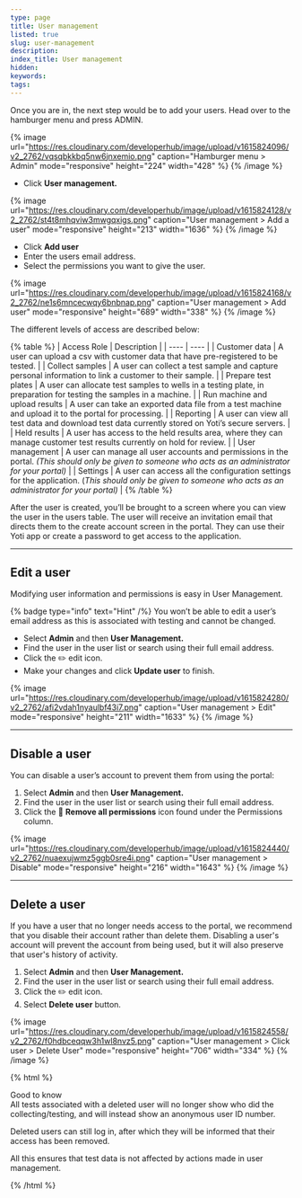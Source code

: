 ```yaml
---
type: page
title: User management
listed: true
slug: user-management
description: 
index_title: User management
hidden: 
keywords: 
tags: 
---
```


Once you are in, the next step would be to add your users. Head over to the hamburger menu and press ADMIN.

{% image url="https://res.cloudinary.com/developerhub/image/upload/v1615824096/v2_2762/vqsqbkkbq5nw6jnxemio.png" caption="Hamburger menu &gt; Admin" mode="responsive" height="224" width="428" %}
{% /image %}

- Click **User management.**

{% image url="https://res.cloudinary.com/developerhub/image/upload/v1615824128/v2_2762/st4t8mhqviw3mwgqxigs.png" caption="User management &gt; Add a user" mode="responsive" height="213" width="1636" %}
{% /image %}

- Click **Add user**
- Enter the users email address. 
- Select the permissions you want to give the user. 

{% image url="https://res.cloudinary.com/developerhub/image/upload/v1615824168/v2_2762/ne1s6mncecwqy6bnbnap.png" caption="User management &gt; Add user" mode="responsive" height="689" width="338" %}
{% /image %}

The different levels of access are described below:

{% table %}
| Access Role | Description | 
| ---- | ---- | 
| Customer data | A user can upload a csv with customer data that have pre-registered to be tested. | 
| Collect samples | A user can collect a test sample and capture personal information to link a customer to their sample. | 
| Prepare test plates | A user can allocate test samples to wells in a testing plate, in preparation for testing the samples in a machine. | 
| Run machine and upload results | A user can take an exported data file from a test machine and upload it to the portal for processing. | 
| Reporting | A user can view all test data and download test data currently stored on Yoti’s secure servers. | 
| Held results | A user has access to the held results area, where they can manage customer test results currently on hold for review. | 
| User management | A user can manage all user accounts and permissions in the portal. _(This should only be given to someone who acts as an administrator for your portal)_ | 
| Settings | A user can access all the configuration settings for the application. (_This should only be given to someone who acts as an administrator for your portal)_ | 
{% /table %}

After the user is created, you’ll be brought to a screen where you can view the user in the users table. The user will receive an invitation email that directs them to the create account screen in the portal. They can use their Yoti app or create a password to get access to the application.

---

## Edit a user

Modifying user information and permissions is easy in User Management.

{% badge type="info" text="Hint" /%} You won’t be able to edit a user’s email address as this is associated with testing and cannot be changed.

- Select **Admin** and then **User Management.**
- Find the user in the user list or search using their full email address.
- Click the ✏️ edit icon.
- Make your changes and click **Update user** to finish.

{% image url="https://res.cloudinary.com/developerhub/image/upload/v1615824280/v2_2762/afi2vdah1nyaulbf43i7.png" caption="User management &gt; Edit" mode="responsive" height="211" width="1633" %}
{% /image %}

---

## Disable a user

You can disable a user’s account to prevent them from using the portal:

1. Select **Admin** and then **User Management.**
2. Find the user in the user list or search using their full email address.
3. Click the 🚫 **Remove all permissions** icon found under the Permissions column.

{% image url="https://res.cloudinary.com/developerhub/image/upload/v1615824440/v2_2762/nuaexujwmz5ggb0sre4i.png" caption="User management &gt; Disable" mode="responsive" height="216" width="1643" %}
{% /image %}

---

## Delete a user

If you have a user that no longer needs access to the portal, we recommend that you disable their account rather than delete them. Disabling a user's account will prevent the account from being used, but it will also preserve that user's history of activity.

1. Select **Admin** and then **User Management.**
2. Find the user in the user list or search using their full email address.
3. Click the ✏️ edit icon.
4. Select **Delete user** button.

{% image url="https://res.cloudinary.com/developerhub/image/upload/v1615824558/v2_2762/f0hdbceqqw3h1wl8nvz5.png" caption="User management &gt; Click user &gt; Delete User" mode="responsive" height="706" width="334" %}
{% /image %}

{% html %}
<div class="alert-GTK">
    <div class="alert-title" id="GTK">
        Good to know
    </div>
    <div class="alert-text">
       All tests associated with a deleted user will no longer show who did the collecting/testing, and will instead show an anonymous user ID number.

Deleted users can still log in, after which they will be informed that their access has been removed.

All this ensures that test data is not affected by actions made in user management.
    </div>
    <div class="alert-links"> 

   </div>
</div>
{% /html %}